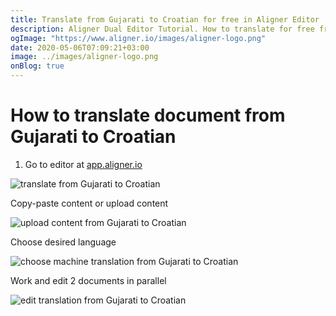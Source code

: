 ```yaml
---
title: Translate from Gujarati to Croatian for free in Aligner Editor
description: Aligner Dual Editor Tutorial. How to translate for free from Gujarati to Croatian. Aligner is multilingual document management platform. 
ogImage: "https://www.aligner.io/images/aligner-logo.png"
date: 2020-05-06T07:09:21+03:00
image: ../images/aligner-logo.png
onBlog: true
---
```


# How to translate document from Gujarati to Croatian

1. Go to editor at [app.aligner.io](https://app.aligner.io "Aligner App web page")

![translate from Gujarati to Croatian](../aligner-blank-editor.png "translate from Gujarati to Croatian")

Copy-paste content or upload content

![upload content from Gujarati to Croatian](../aligner-uploaded-document.png "upload content from Gujarati to Croatian")

Choose desired language

![choose machine translation from Gujarati to Croatian](../aligner-language-dropdown.png "choose machine translation from Gujarati to Croatian")

Work and edit 2 documents in parallel

![edit translation from Gujarati to Croatian](../aligner-double-sitded-editor.png "edit translation from Gujarati to Croatian")

